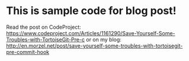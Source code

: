 # This is sample code for blog post!

Read the post on CodeProject: https://www.codeproject.com/Articles/1161290/Save-Yourself-Some-Troubles-with-TortoiseGit-Pre-c
or on my blog: http://en.morzel.net/post/save-yourself-some-troubles-with-tortoisegit-pre-commit-hook
